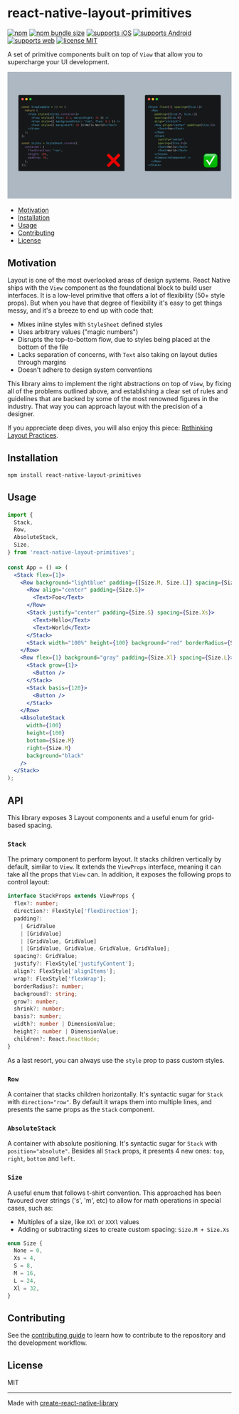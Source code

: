 # react-native-layout-primitives

[![npm](https://img.shields.io/npm/v/react-native-layout-primitives?color=brightgreen)](https://www.npmjs.com/package/react-native-layout-primitives)
[![npm bundle size](https://img.shields.io/bundlephobia/min/react-native-layout-primitives)](https://bundlephobia.com/result?p=react-native-layout-primitives)
[![supports iOS](https://img.shields.io/badge/iOS-999999.svg?style=flat-square&logo=APPLE&labelColor=999999&logoColor=fff)](https://github.com/expo/expo)
[![supports Android](https://img.shields.io/badge/Android-A4C639.svg?style=flat-square&logo=ANDROID&labelColor=A4C639&logoColor=fff)](https://github.com/expo/expo)
[![supports web](https://img.shields.io/badge/Web-4285F4.svg?style=flat-square&logo=GOOGLE-CHROME&labelColor=4285F4&logoColor=fff)](https://github.com/expo/expo)
[![license MIT](https://img.shields.io/badge/license-MIT-brightgreen)](https://github.com/rgommezz/react-native-layout-primitives/blob/master/LICENSE)

A set of primitive components built on top of `View` that allow you to supercharge your UI development.

![](./assets/banner.png)

- [Motivation](#motivation)
- [Installation](#installation)
- [Usage](#usage)
- [Contributing](#contributing)
- [License](#license)

## Motivation

Layout is one of the most overlooked areas of design systems. React Native ships with the `View` component as the foundational block to build user interfaces.
It is a low-level primitive that offers a lot of flexibility (50+ style props). But when you have that degree of flexibility it's easy to get things messy,
and it's a breeze to end up with code that:

- Mixes inline styles with `StyleSheet` defined styles
- Uses arbitrary values ("magic numbers")
- Disrupts the top-to-bottom flow, due to styles being placed at the bottom of the file
- Lacks separation of concerns, with `Text` also taking on layout duties through margins
- Doesn't adhere to design system conventions

This library aims to implement the right abstractions on top of `View`, by fixing all of the problems outlined above,
and establishing a clear set of rules and guidelines that are backed by some of the most renowned figures in the industry.
That way you can approach layout with the precision of a designer.

If you appreciate deep dives, you will also enjoy this piece: [Rethinking Layout Practices](https://www.reactnative.university/blog/rethinking-layout-practices).

## Installation

```sh
npm install react-native-layout-primitives
```

## Usage

```jsx
import {
  Stack,
  Row,
  AbsoluteStack,
  Size,
} from 'react-native-layout-primitives';

const App = () => (
  <Stack flex={1}>
    <Row background="lightblue" padding={[Size.M, Size.L]} spacing={Size.M}>
      <Row align="center" padding={Size.S}>
        <Text>Foo</Text>
      </Row>
      <Stack justify="center" padding={Size.S} spacing={Size.Xs}>
        <Text>Hello</Text>
        <Text>World</Text>
      </Stack>
      <Stack width="100%" height={100} background="red" borderRadius={Size.S} />
    </Row>
    <Row flex={1} background="gray" padding={Size.Xl} spacing={Size.L}>
      <Stack grow={1}>
        <Button />
      </Stack>
      <Stack basis={120}>
        <Button />
      </Stack>
    </Row>
    <AbsoluteStack
      width={100}
      height={100}
      bottom={Size.M}
      right={Size.M}
      background="black"
    />
  </Stack>
);
```

## API
This library exposes 3 Layout components and a useful enum for grid-based spacing.

### `Stack`
The primary component to perform layout. It stacks children vertically by default, similar to `View`.
It extends the `ViewProps` interface, meaning it can take all the props that `View` can. In addition, it exposes
the following props to control layout:

```ts
interface StackProps extends ViewProps {
  flex?: number;
  direction?: FlexStyle['flexDirection'];
  padding?:
    | GridValue
    | [GridValue]
    | [GridValue, GridValue]
    | [GridValue, GridValue, GridValue, GridValue];
  spacing?: GridValue;
  justify?: FlexStyle['justifyContent'];
  align?: FlexStyle['alignItems'];
  wrap?: FlexStyle['flexWrap'];
  borderRadius?: number;
  background?: string;
  grow?: number;
  shrink?: number;
  basis?: number;
  width?: number | DimensionValue;
  height?: number | DimensionValue;
  children?: React.ReactNode;
}
```

As a last resort, you can always use the `style` prop to pass custom styles.

### `Row`
A container that stacks children horizontally. It's syntactic sugar for `Stack` with `direction="row"`.
By default it wraps them into multiple lines, and presents the same props as the `Stack` component.

### `AbsoluteStack`
A container with absolute positioning. It's syntactic sugar for `Stack` with `position="absolute"`.
Besides all `Stack` props, it presents 4 new ones: `top`, `right`, `bottom` and `left`.

### `Size`
A useful enum that follows t-shirt convention. This approached has been favoured over strings ('s', 'm', etc) to allow
for math operations in special cases, such as:
- Multiples of a size, like `XXl` or `XXXl` values
- Adding or subtracting sizes to create custom spacing: `Size.M + Size.Xs`

```ts
enum Size {
  None = 0,
  Xs = 4,
  S = 8,
  M = 16,
  L = 24,
  Xl = 32,
}

```

## Contributing

See the [contributing guide](CONTRIBUTING.md) to learn how to contribute to the repository and the development workflow.

## License

MIT

---

Made with [create-react-native-library](https://github.com/callstack/react-native-builder-bob)
